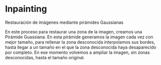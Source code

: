 # Inpainting
Restauración de imágenes mediante pirámides Gaussianas

En este proceso para restaurar una zona de la imagen, creamos una Pirámide Guassiana. En esta pirámide generamos la imagen cada vez con mejor tamaño, para rellenar la zona desconocida interpolamos sus bordes, hasta llegar a un tamaño en el que la zona desconocida haya desaparecido por completo. En ese momento volvemos a ampliar la imagen, sin zonas desconocidas, hasta el tamaño original. 
